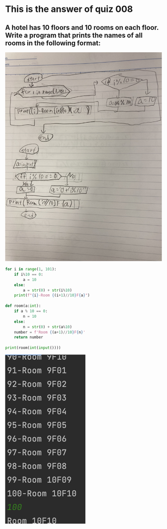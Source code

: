 # This is the answer of quiz 008
## A hotel has 10 floors and 10 rooms on each floor. Write a program that prints the names of all rooms in the following format:
![](https://github.com/yutaro741/unit-1/blob/main/picture/8119D48D-41C6-4D42-ACFE-131C03696E50.jpg)
```.py
for i in range(1, 101):
    if i%10 == 0:
        a = 10
    else:
        a = str(0) + str(i%10)
    print(f"{i}-Room {(i+1)//10}F{a}")

def room(a:int):
    if a % 10 == 0:
        n = 10
    else:
        n = str(0) + str(a%10)
    number = f'Room {(a+1)//10}F{n}'
    return number

print(room(int(input())))
```
![](https://github.com/yutaro741/unit-1/blob/main/picture/%E3%82%B9%E3%82%AF%E3%83%AA%E3%83%BC%E3%83%B3%E3%82%B7%E3%83%A7%E3%83%83%E3%83%88%202022-10-05%2010.59.16.png)
